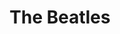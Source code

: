 ---
title: "The Beatles"
summary: "British rock/pop group, formed in Liverpool, England during the late 1950s. Signed a recording contract with EMI in 1962. The lineup comprised John Lennon , Paul McCartney , George Harrison , and Ringo Starr . In 1961, Stuart Sutcliffe and Pete Best were also members. Following an initial period as a straightforward Mersey-beat group, later recordings saw them experiment with psychedelia, incorporating innovative production techniques involving tape loops and other effects. The group recorded 13 studio albums. Despite the group splitting in 1970, their record company has continued to release special products. Inducted into the Rock And Roll Hall of Fame in 1988 . By 2015, all four members were inducted also as individual solo artists."
image: "the-beatles.jpg"
---